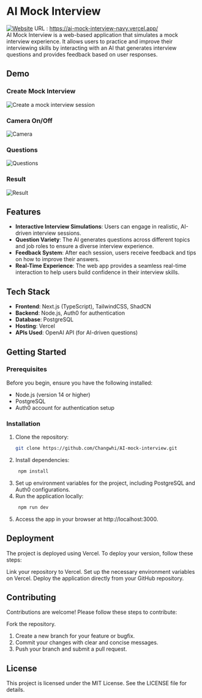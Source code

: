 # AI Mock Interview

[![Website](https://img.shields.io/badge/Website-Live-brightgreen)](https://ai-mock-interview-navy.vercel.app/) URL : https://ai-mock-interview-navy.vercel.app/  
AI Mock Interview is a web-based application that simulates a mock interview experience. It allows users to practice and improve their interviewing skills by interacting with an AI that generates interview questions and provides feedback based on user responses.

## Demo
### Create Mock Interview
![Create a mock interview session](https://i.giphy.com/media/v1.Y2lkPTc5MGI3NjExb2R2czlvNG40OXMycHYxa2J4bjEzdTdmaWpqb2R6eHY2emg3Nm13ZiZlcD12MV9pbnRlcm5hbF9naWZfYnlfaWQmY3Q9Zw/qF7SrAkVFUisBtBVi1/giphy.gif)

### Camera On/Off
![Camera](https://i.giphy.com/media/v1.Y2lkPTc5MGI3NjExcGV3eTF2aXcycjZwNWFrOHhxNDJkaWpxZTVqbjQzZ2VnZjl0YzNoNCZlcD12MV9pbnRlcm5hbF9naWZfYnlfaWQmY3Q9Zw/EozovViXSpD4U3HJ9O/giphy.gif)

### Questions
![Questions](https://i.giphy.com/media/v1.Y2lkPTc5MGI3NjExbGI3ZTE1bXJwbms5eTRxNGMxdTY5a21hMDRncHB0d2d3czBjdDJhdyZlcD12MV9pbnRlcm5hbF9naWZfYnlfaWQmY3Q9Zw/uWuD1T5jGSTgBkggB8/giphy.gif)

### Result
![Result](https://i.giphy.com/media/v1.Y2lkPTc5MGI3NjExYTl4NzhiYm0wajA1M2Y5aXMzMXI1dDY5bXc1OXhpYnRkN25xbnkxeiZlcD12MV9pbnRlcm5hbF9naWZfYnlfaWQmY3Q9Zw/YFk2ZfuHkHVg0yEb0L/giphy.gif)

## Features
- **Interactive Interview Simulations**: Users can engage in realistic, AI-driven interview sessions.
- **Question Variety**: The AI generates questions across different topics and job roles to ensure a diverse interview experience.
- **Feedback System**: After each session, users receive feedback and tips on how to improve their answers.
- **Real-Time Experience**: The web app provides a seamless real-time interaction to help users build confidence in their interview skills.

## Tech Stack

- **Frontend**: Next.js (TypeScript), TailwindCSS, ShadCN
- **Backend**: Node.js, Auth0 for authentication
- **Database**: PostgreSQL
- **Hosting**: Vercel
- **APIs Used**: OpenAI API (for AI-driven questions)

## Getting Started

### Prerequisites

Before you begin, ensure you have the following installed:

- Node.js (version 14 or higher)
- PostgreSQL
- Auth0 account for authentication setup

### Installation

1. Clone the repository:
   ```bash
   git clone https://github.com/Changwhi/AI-mock-interview.git
   ```
2. Install dependencies:
   ```bash
    npm install
   ```
3. Set up environment variables for the project, including PostgreSQL and Auth0 configurations.
4. Run the application locally:
   ```bash
    npm run dev
   ```
5. Access the app in your browser at http://localhost:3000.

## Deployment
The project is deployed using Vercel. To deploy your version, follow these steps:

Link your repository to Vercel.
Set up the necessary environment variables on Vercel.
Deploy the application directly from your GitHub repository.

## Contributing
Contributions are welcome! Please follow these steps to contribute:

Fork the repository.
1. Create a new branch for your feature or bugfix.
2. Commit your changes with clear and concise messages.
3. Push your branch and submit a pull request.

## License
This project is licensed under the MIT License. See the LICENSE file for details.



